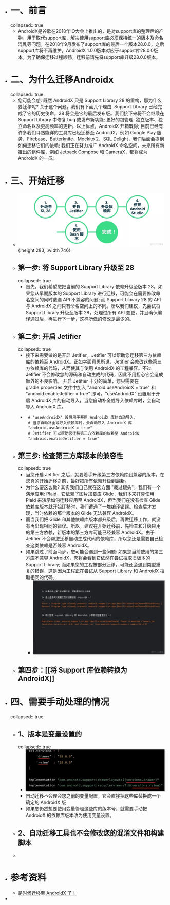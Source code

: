 - # 一、前言
  collapsed:: true
	- AndroidX是谷歌在2018年IO大会上推出的，是对support库的整理后的产物，用于取代support库，解决使用support库必须保持统一的版本及命名混乱等问题。在2018年9月发布了support库的最后一个版本28.0.0，之后support库将不再维护。AndroidX 1.0.0版本对应于support库28.0.0版本。为了确保迁移过程顺畅，迁移前请先将support库升级28.0.0版本。
- # 二、为什么迁移Androidx
  collapsed:: true
	- 您可能会想: 既然 AndroidX 只是 Support Library 28 的重构，那为什么要迁移呢? 关于这个问题，我们有下面几个理由:
	  Support Library 已经完成了它的历史使命，28 将会是它的最后发布版。我们接下来将不会继续在 Support Library 中修复 bug 或发布新功能;
	  更好的包管理: 独立版本、独立命名以及更高频率的更新。以上优点，AndroidX 开箱既得;
	  目前已经有许多我们耳熟能详的工具库已经迁移至 AndroidX，例如 Google Play 服务、Firebase、Butterknife、Mockito 2、SQL Delight，我们后面会提到如何迁移它们的依赖;
	  我们正在努力推广 AndroidX 命名空间，未来所有新推出的组件库，例如 Jetpack Compose 和 CameraX，都将成为 AndroidX 的一员。
- # 三、开始迁移
	- ![image.png](../assets/image_1675323682817_0.png){:height 283, :width 746}
	- ## 第一步: 将 Support Library 升级至 28
	  collapsed:: true
		- 首先，我们希望您把当前的 Support Library 依赖升级至版本 28。如果您从早期版本的 Support Library 进行迁移，可能会在需要修改命名空间的同时遭遇 API 不兼容的问题; 而 Support Library 28 的 API 与 AndroidX 之间只有命名空间上的不同。所以我们建议，先尝试将 Support Library 升级至版本 28，处理过所有 API 变更，并且确保编译通过后，再进行下一步，这样所做的修改是最少的。
	- ## 第二步: 开启 Jetifier
	  collapsed:: true
		- 接下来需要做的是开启 Jetifier。Jetifier 可以帮助您迁移第三方依赖库的依赖至 AndroidX。正如字面意思所说，Jetifier 会修改这些第三方依赖库的代码，从而使其与使用 AndroidX 的工程兼容。不过 Jetifier 不会修改您的源码和自动生成的代码，因此不用担心它会造成额外的不良影响。
		  开启 Jetifier 十分的简单，您只需要在 gradle.properties 文件中加入 "android.useAndroidX = true" 和 "android.enableJetifier = true" 即可。"useAndroidX" 设置用于开启 AndroidX 库的自动导入，当您自动补全或导入依赖库时，会自动导入 AndroidX 库。
		- ```
		   # "useAndroidX" 设置用于开启 AndroidX 库的自动导入，
		   # 当您自动补全或导入依赖库时，会自动导入 AndroidX 库
		   "android.useAndroidX = true"
		   # Jetifier 可以帮助您迁移第三方依赖库的依赖至 AndroidX
		   "android.enableJetifier = true" 
		  ```
	- ## 第三步: 检查第三方库版本的兼容性
	  collapsed:: true
		- 当您开启 Jetifier 之后，就要着手升级第三方依赖库到兼容的版本。在您真的开始迁移之前，最好把所有依赖升级到最新。
		- 为什么要这么做? 其实我们自己就在这方面 "栽过跟头"，我们有一个演示应用: Plaid，它依赖了图片加载库 Glide，我们本来打算使用 ​ ​Plaid 来演示如何迁移应用至 AndroidX​​，但当我们在没有检查 Glide 依赖库版本就开始迁移时，我们遭遇了一堆编译错误。检查后才发现，当时依赖的那个版本的 Glide 无法兼容 AndroidX。
		- 而当我们把 Glide 和其他依赖库版本都升级后，再做迁移工作，就没有再出现相同的错误。所以，建议在开始迁移前，先检查和升级应用的第三方依赖，新版本的第三方库可能已经兼容 AndroidX。由于Jetifier 不会帮您迁移自动生成代码的依赖库，所以您还是需要自己检查这类依赖是否兼容 AndroidX。
		- 如果跳过了前面两步，您可能会遇到一些问题:
		  如果您当前使用的第三方库不兼容 AndroidX，您将会看到它依然在尝试拉取旧版本的 Support Library;
		  而如果您的工程被部分迁移，可能还会遇到类型重复的错误，这是因为工程正在尝试从 Support Library 和 AndroidX 拉取相同的代码。
			- ![image.png](../assets/image_1675393174165_0.png)
	- ## 第四步：[[将 Support 库依赖转换为 AndroidX]]
- # 四、需要手动处理的情况
  collapsed:: true
	- ## 1、版本是变量设置的
	  collapsed:: true
		- ![image.png](../assets/image_1675405192706_0.png)
		- 自动迁移不会理会您之前的变量配置，它会直接把这些库替换成一个确定的 AndroidX 版
		- 如果您仍然想要使用变量管理这些库的版本号，就需要手动把 AndroidX 的依赖库版本改为使用变量设置。
	- ## 2、自动迁移工具也不会修改您的混淆文件和构建脚本
	-
- # 参考资料
	- [是时候迁移至 AndroidX 了！](https://blog.51cto.com/phyger/5276344)
-